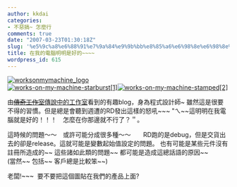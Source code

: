 ```yaml
---
author: kkdai
categories:
- 不惡搞~ 怎麼行
comments: true
date: "2007-03-23T01:30:18Z"
slug: '%e5%9c%a8%e6%88%91%e7%9a%84%e9%9b%bb%e8%85%a6%e6%98%8e%e6%98%8e%e6%98%af%e5%a5%bd%e7%9a%84'
title: 在我的電腦明明是好的~~~~
wordpress_id: 615
---
```


[![worksonmymachine_logo](http://farm1.static.flickr.com/176/429415925_5cddb98c6d_m.jpg)](http://www.flickr.com/photos/7403123@N07/429415925/)  
[![works-on-my-machine-starburst[1]](http://farm1.static.flickr.com/180/429397671_3cf77813a6_o.png)](http://www.flickr.com/photos/7403123@N07/429397671/)[![works-on-my-machine-stamped[2]](http://farm1.static.flickr.com/185/429397700_5ca469d7db_o.png)](http://www.flickr.com/photos/7403123@N07/429397700/)

由[<strike>傳奇工作室</strike>傳說中的工作室](http://legendstudio.blogspot.com/2007/03/it-works-on-my-machine.html)看到的有趣blog，身為程式設計師~ 雖然這是很要不得的習慣。但是總是會聽到週遭的RD發出這樣的怒吼~~~ "ㄟ~~這明明在我電腦就是好的！！！　怎麼在你那邊就不行了？＂。

這時候的問題～～　或許可能分成很多種～～　　RD跑的是debug，但是交貨出去的卻是release。這就可能是變數起始值設定的問題。 也有可能是某些元件沒有註冊所造成的~~ 這些諸如此類的問題~~ 都可能是造成這總話語的原因~~  
(當然~~ 包括~~ 客戶總是比較笨~~)

老闆!~~~  要不要把這個圖貼在我們的產品上面?
